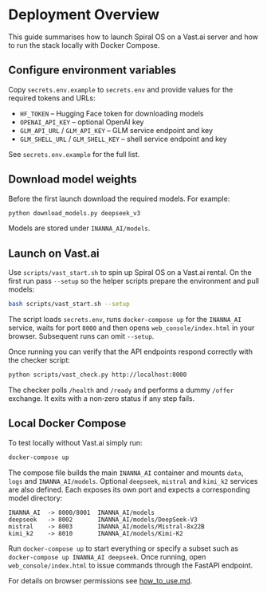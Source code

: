 # Deployment Overview

This guide summarises how to launch Spiral OS on a Vast.ai server and how to run the stack locally with Docker Compose.

## Configure environment variables

Copy `secrets.env.example` to `secrets.env` and provide values for the required tokens and URLs:

- `HF_TOKEN` – Hugging Face token for downloading models
- `OPENAI_API_KEY` – optional OpenAI key
- `GLM_API_URL` / `GLM_API_KEY` – GLM service endpoint and key
- `GLM_SHELL_URL` / `GLM_SHELL_KEY` – shell service endpoint and key

See `secrets.env.example` for the full list.

## Download model weights

Before the first launch download the required models. For example:

```bash
python download_models.py deepseek_v3
```

Models are stored under `INANNA_AI/models`.

## Launch on Vast.ai

Use `scripts/vast_start.sh` to spin up Spiral OS on a Vast.ai rental. On the first run pass `--setup` so the helper scripts prepare the environment and pull models:

```bash
bash scripts/vast_start.sh --setup
```

The script loads `secrets.env`, runs `docker-compose up` for the `INANNA_AI` service, waits for port `8000` and then opens `web_console/index.html` in your browser. Subsequent runs can omit `--setup`.

Once running you can verify that the API endpoints respond correctly with the checker script:

```bash
python scripts/vast_check.py http://localhost:8000
```

The checker polls `/health` and `/ready` and performs a dummy `/offer` exchange. It exits with a non‑zero status if any step fails.

## Local Docker Compose

To test locally without Vast.ai simply run:

```bash
docker-compose up
```

The compose file builds the main `INANNA_AI` container and mounts `data`, `logs` and `INANNA_AI/models`. Optional `deepseek`, `mistral` and `kimi_k2` services are also defined. Each exposes its own port and expects a corresponding model directory:

```
INANNA_AI  -> 8000/8001  INANNA_AI/models
deepseek   -> 8002       INANNA_AI/models/DeepSeek-V3
mistral    -> 8003       INANNA_AI/models/Mistral-8x22B
kimi_k2    -> 8010       INANNA_AI/models/Kimi-K2
```

Run `docker-compose up` to start everything or specify a subset such as `docker-compose up INANNA_AI deepseek`. Once running, open `web_console/index.html` to issue commands through the FastAPI endpoint.

For details on browser permissions see
[how_to_use.md](how_to_use.md#connecting-via-webrtc).


